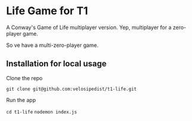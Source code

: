 # Life Game for T1

A Conway's Game of Life multiplayer version. Yep, multiplayer for a zero-player game.

So ve have a multi-zero-player game.

## Installation for local usage

Clone the repo

`git clone git@github.com:velosipedist/t1-life.git`

Run the app

`cd t1-life`
`nodemon index.js`


